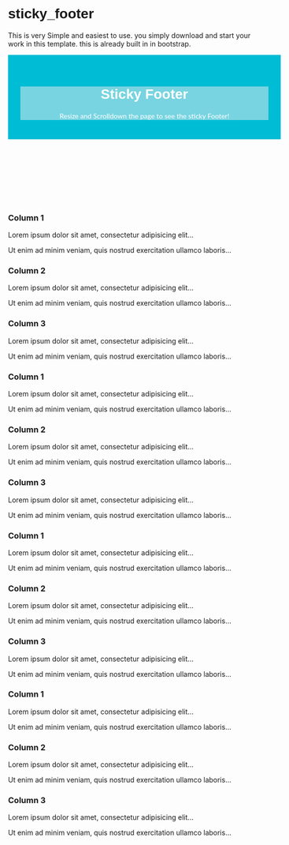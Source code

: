 # sticky_footer
This is very Simple and easiest to use. you simply download and start your work in this template. this is already built in in bootstrap.

<!DOCTYPE html>
<html lang="en">
<head>
<title>Bootstrap Example</title>
<meta charset="utf-8">
<meta name="viewport" content="width=device-width, initial-scale=1">
<link rel="stylesheet" href="https://maxcdn.bootstrapcdn.com/bootstrap/3.3.7/css/bootstrap.min.css">
<link href="https://fonts.googleapis.com/css?family=Archivo+Black" rel="stylesheet">
<link href="https://fonts.googleapis.com/css?family=Lato" rel="stylesheet">
<script src="https://ajax.googleapis.com/ajax/libs/jquery/3.2.1/jquery.min.js"></script>
<script src="https://maxcdn.bootstrapcdn.com/bootstrap/3.3.7/js/bootstrap.min.js"></script>
<style>
html, body { height: 100%; margin: 0; }
h1 { font-family: 'Archivo Black', sans-serif; }
.wrap { min-height: 100%; margin: 0px auto -70px; padding:0px; padding-bottom:150px; }
header { background: #00BCD4; color: #fff; padding: 25px 0px; display: inline-block; font-family: 'Lato', sans-serif; width: 100%; padding: 25px 25px; }
footer { background: #00BCD4; color: #fff; height: 70px; padding: 25px 0px; display: inline-block; font-family: 'Lato', sans-serif; width: 100%; }
.jumbotron { background: rgba(238, 238, 238, 0.5); margin-bottom: 0px; margin-top: 0px; }
.content {padding-top:70px;}
</style>
</head>
<body>
<div class="wrap">
	<header>
		<div class="jumbotron text-center">
			<h1>Sticky Footer</h1>
			<p>Resize and Scrolldown the page to see the sticky Footer!</p>
		</div>
	</header>
	<div class="content">
		<div class="container">
			<div class="row">
				<div class="col-sm-4">
					<h3>Column 1</h3>
					<p>Lorem ipsum dolor sit amet, consectetur adipisicing elit...</p>
					<p>Ut enim ad minim veniam, quis nostrud exercitation ullamco laboris...</p>
				</div>
				<div class="col-sm-4">
					<h3>Column 2</h3>
					<p>Lorem ipsum dolor sit amet, consectetur adipisicing elit...</p>
					<p>Ut enim ad minim veniam, quis nostrud exercitation ullamco laboris...</p>
				</div>
				<div class="col-sm-4">
					<h3>Column 3</h3>
					<p>Lorem ipsum dolor sit amet, consectetur adipisicing elit...</p>
					<p>Ut enim ad minim veniam, quis nostrud exercitation ullamco laboris...</p>
				</div>
			</div>
			<div class="row">
				<div class="col-sm-4">
					<h3>Column 1</h3>
					<p>Lorem ipsum dolor sit amet, consectetur adipisicing elit...</p>
					<p>Ut enim ad minim veniam, quis nostrud exercitation ullamco laboris...</p>
				</div>
				<div class="col-sm-4">
					<h3>Column 2</h3>
					<p>Lorem ipsum dolor sit amet, consectetur adipisicing elit...</p>
					<p>Ut enim ad minim veniam, quis nostrud exercitation ullamco laboris...</p>
				</div>
				<div class="col-sm-4">
					<h3>Column 3</h3>
					<p>Lorem ipsum dolor sit amet, consectetur adipisicing elit...</p>
					<p>Ut enim ad minim veniam, quis nostrud exercitation ullamco laboris...</p>
				</div>
			</div>
			<div class="row">
				<div class="col-sm-4">
					<h3>Column 1</h3>
					<p>Lorem ipsum dolor sit amet, consectetur adipisicing elit...</p>
					<p>Ut enim ad minim veniam, quis nostrud exercitation ullamco laboris...</p>
				</div>
				<div class="col-sm-4">
					<h3>Column 2</h3>
					<p>Lorem ipsum dolor sit amet, consectetur adipisicing elit...</p>
					<p>Ut enim ad minim veniam, quis nostrud exercitation ullamco laboris...</p>
				</div>
				<div class="col-sm-4">
					<h3>Column 3</h3>
					<p>Lorem ipsum dolor sit amet, consectetur adipisicing elit...</p>
					<p>Ut enim ad minim veniam, quis nostrud exercitation ullamco laboris...</p>
				</div>
			</div>
			<div class="row">
				<div class="col-sm-4">
					<h3>Column 1</h3>
					<p>Lorem ipsum dolor sit amet, consectetur adipisicing elit...</p>
					<p>Ut enim ad minim veniam, quis nostrud exercitation ullamco laboris...</p>
				</div>
				<div class="col-sm-4">
					<h3>Column 2</h3>
					<p>Lorem ipsum dolor sit amet, consectetur adipisicing elit...</p>
					<p>Ut enim ad minim veniam, quis nostrud exercitation ullamco laboris...</p>
				</div>
				<div class="col-sm-4">
					<h3>Column 3</h3>
					<p>Lorem ipsum dolor sit amet, consectetur adipisicing elit...</p>
					<p>Ut enim ad minim veniam, quis nostrud exercitation ullamco laboris...</p>
				</div>
			</div>
		</div>
	</div>
</div>
<footer>
	<div class="footer">
		<div class="container text-center">
			<p><strong>WMS</strong> &copy; 2017. All Rights Reserved.</p>
		</div>
	</div>
</footer>
</body>
</html>




